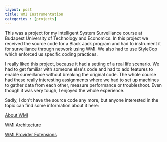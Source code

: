 ```yaml
---
layout: post
title: WMI Instrumentation
categories : [projects]
---
```


This was a project for my Intelligent System Surveillance course at Budapest University of Technology and Economics. In this project we received the source code for a Black Jack program and had to instrument it for surveillance through network using WMI. We also had to use StyleCop which enforced us specific coding practices.

I really liked this project, because it had a setting of a real life scenario. We had to get familiar with someone else's code and had to add features to enable surveillance without breaking the original code. The whole course had these really interesting assignments where we had to set up machines to gather data from each other, measure performance or troubleshoot. Even though it was very tough, I enjoyed the whole experience.

Sadly, I don't have the source code any more, but anyone interested in the topic can find some information about it here:

[About WMI](http://msdn.microsoft.com/en-us/library/aa384642(v=vs.85).aspx)

[WMI Architecture](http://msdn.microsoft.com/en-US/enus/library/aa394553(VS.85).aspx)

[WMI Provider Extensions](http://msdn.microsoft.com/en-US/enus/library/bb404670.aspx)
